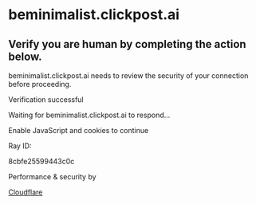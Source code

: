 # beminimalist.clickpost.ai

## Verify you are human by completing the action below.

beminimalist.clickpost.ai needs to review the security of your connection before proceeding.

Verification successful

Waiting for beminimalist.clickpost.ai to respond...

Enable JavaScript and cookies to continue

Ray ID:

8cbfe25599443c0c

Performance & security by

[Cloudflare](https://www.cloudflare.com?utm_source=challenge&utm_campaign=m)